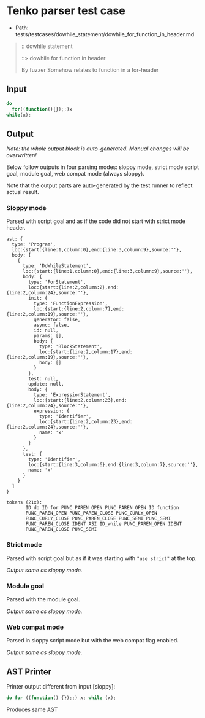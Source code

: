 # Tenko parser test case

- Path: tests/testcases/dowhile_statement/dowhile_for_function_in_header.md

> :: dowhile statement
>
> ::> dowhile for function in header
>
> By fuzzer
Somehow relates to function in a for-header


## Input

`````js
do
  for((function(){});;)x
while(x);
`````

## Output

_Note: the whole output block is auto-generated. Manual changes will be overwritten!_

Below follow outputs in four parsing modes: sloppy mode, strict mode script goal, module goal, web compat mode (always sloppy).

Note that the output parts are auto-generated by the test runner to reflect actual result.

### Sloppy mode

Parsed with script goal and as if the code did not start with strict mode header.

`````
ast: {
  type: 'Program',
  loc:{start:{line:1,column:0},end:{line:3,column:9},source:''},
  body: [
    {
      type: 'DoWhileStatement',
      loc:{start:{line:1,column:0},end:{line:3,column:9},source:''},
      body: {
        type: 'ForStatement',
        loc:{start:{line:2,column:2},end:{line:2,column:24},source:''},
        init: {
          type: 'FunctionExpression',
          loc:{start:{line:2,column:7},end:{line:2,column:19},source:''},
          generator: false,
          async: false,
          id: null,
          params: [],
          body: {
            type: 'BlockStatement',
            loc:{start:{line:2,column:17},end:{line:2,column:19},source:''},
            body: []
          }
        },
        test: null,
        update: null,
        body: {
          type: 'ExpressionStatement',
          loc:{start:{line:2,column:23},end:{line:2,column:24},source:''},
          expression: {
            type: 'Identifier',
            loc:{start:{line:2,column:23},end:{line:2,column:24},source:''},
            name: 'x'
          }
        }
      },
      test: {
        type: 'Identifier',
        loc:{start:{line:3,column:6},end:{line:3,column:7},source:''},
        name: 'x'
      }
    }
  ]
}

tokens (21x):
       ID_do ID_for PUNC_PAREN_OPEN PUNC_PAREN_OPEN ID_function
       PUNC_PAREN_OPEN PUNC_PAREN_CLOSE PUNC_CURLY_OPEN
       PUNC_CURLY_CLOSE PUNC_PAREN_CLOSE PUNC_SEMI PUNC_SEMI
       PUNC_PAREN_CLOSE IDENT ASI ID_while PUNC_PAREN_OPEN IDENT
       PUNC_PAREN_CLOSE PUNC_SEMI
`````

### Strict mode

Parsed with script goal but as if it was starting with `"use strict"` at the top.

_Output same as sloppy mode._

### Module goal

Parsed with the module goal.

_Output same as sloppy mode._

### Web compat mode

Parsed in sloppy script mode but with the web compat flag enabled.

_Output same as sloppy mode._

## AST Printer

Printer output different from input [sloppy]:

````js
do for ((function() {});;) x; while (x);
````

Produces same AST
